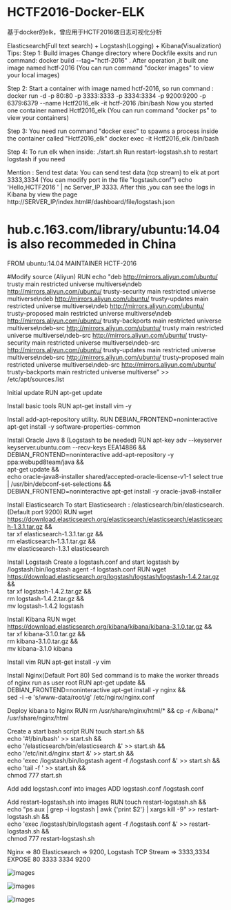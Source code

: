 # HCTF2016-Docker-ELK
基于docker的elk，曾应用于HCTF2016做日志可视化分析


 Elasticsearch(Full text search) + Logstash(Logging) + Kibana(Visualization)
 Tips:
Step 1: Build images
 Change directory where Dockfile exsits and run command:
 	docker build --tag="hctf-2016" .
 After operation ,it built one image named hctf-2016 (You can run command "docker images" to view your local images)


Step 2:  Start a container with image named hctf-2016, so run command :
 	docker run -d -p 80:80 -p 3333:3333 -p 3334:3334 -p 9200:9200 -p 6379:6379 --name Hctf2016_elk -it hctf-2016 /bin/bash
 Now you started one container named Hctf2016_elk (You can run command "docker ps" to view your containers)


Step 3: You need run command "docker exec" to spawns a process inside the container called "Hctf2016_elk" 
 	docker exec -it Hctf2016_elk /bin/bash
 

Step 4: To run elk when inside:
	./start.sh
 Run restart-logstash.sh to restart logstash if you need
 
 Mention :
 Send test data:
 You can send test data (tcp stream) to elk at port 3333,3334  (You can modify port in the file "logstash.conf") 
 	echo 'Hello,HCTF2016 ' | nc Server_IP 3333.
 After this ,you can see the logs in Kibana by view the page http://SERVER_IP/index.html#/dashboard/file/logstash.json








# hub.c.163.com/library/ubuntu:14.04 is also recommeded in China
FROM ubuntu:14.04
MAINTAINER HCTF-2016

#Modify source (Aliyun)
RUN echo "deb http://mirrors.aliyun.com/ubuntu/ trusty main restricted universe multiverse\ndeb http://mirrors.aliyun.com/ubuntu/ trusty-security main restricted universe multiverse\ndeb http://mirrors.aliyun.com/ubuntu/ trusty-updates main restricted universe multiverse\ndeb http://mirrors.aliyun.com/ubuntu/ trusty-proposed main restricted universe multiverse\ndeb http://mirrors.aliyun.com/ubuntu/ trusty-backports main restricted universe multiverse\ndeb-src http://mirrors.aliyun.com/ubuntu/ trusty main restricted universe multiverse\ndeb-src http://mirrors.aliyun.com/ubuntu/ trusty-security main restricted universe multiverse\ndeb-src http://mirrors.aliyun.com/ubuntu/ trusty-updates main restricted universe multiverse\ndeb-src http://mirrors.aliyun.com/ubuntu/ trusty-proposed main restricted universe multiverse\ndeb-src http://mirrors.aliyun.com/ubuntu/ trusty-backports main restricted universe multiverse" >> /etc/apt/sources.list

Initial update
	RUN apt-get update

Install basic tools
	RUN apt-get install vim -y

Install add-apt-repository utility.
	RUN DEBIAN_FRONTEND=noninteractive apt-get install -y software-properties-common

Install Oracle Java 8 (Logstash to be needed)
	RUN	apt-key adv --keyserver keyserver.ubuntu.com --recv-keys EEA14886 && \
		DEBIAN_FRONTEND=noninteractive add-apt-repository -y ppa:webupd8team/java && \
		apt-get update && \
		echo oracle-java8-installer shared/accepted-oracle-license-v1-1 select true | /usr/bin/debconf-set-selections &&\
		DEBIAN_FRONTEND=noninteractive apt-get install -y oracle-java8-installer

Install Elasticsearch
To start Elasticsearch  :  /elasticsearch/bin/elasticsearch. (Default port 9200)
	RUN wget https://download.elasticsearch.org/elasticsearch/elasticsearch/elasticsearch-1.3.1.tar.gz && \
		tar xf elasticsearch-1.3.1.tar.gz && \
		rm elasticsearch-1.3.1.tar.gz && \
		mv elasticsearch-1.3.1 elasticsearch 

Install Logstash
Create a logstash.conf and start logstash by /logstash/bin/logstash agent -f logstash.conf
	RUN wget https://download.elasticsearch.org/logstash/logstash/logstash-1.4.2.tar.gz && \
		tar xf logstash-1.4.2.tar.gz && \
		rm logstash-1.4.2.tar.gz && \
		mv logstash-1.4.2 logstash

Install Kibana
	RUN wget https://download.elasticsearch.org/kibana/kibana/kibana-3.1.0.tar.gz && \
		tar xf kibana-3.1.0.tar.gz && \
		rm kibana-3.1.0.tar.gz && \
		mv kibana-3.1.0  kibana

Install vim 
	RUN apt-get install -y vim

Install Nginx(Default Port 80)
Sed command is to make the worker threads of nginx run as user root
	RUN apt-get update && DEBIAN_FRONTEND=noninteractive apt-get install -y nginx && \
		sed -i -e 's/www-data/root/g' /etc/nginx/nginx.conf

Deploy kibana to Nginx
	RUN rm /usr/share/nginx/html/* && cp -r /kibana/* /usr/share/nginx/html

Create a start bash script
	RUN touch start.sh && \
		echo '#!/bin/bash' >> start.sh && \
		echo '/elasticsearch/bin/elasticsearch &' >> start.sh && \
		echo '/etc/init.d/nginx start &' >> start.sh && \
		echo 'exec /logstash/bin/logstash agent -f /logstash.conf &' >> start.sh && \
	        echo 'tail -f ' >> start.sh && \
		chmod 777 start.sh
	
Add add logstash.conf into images
	ADD logstash.conf /logstash.conf

Add restart-logstash.sh into images
	RUN touch restart-logstash.sh && \
	    echo "ps aux | grep -i logstash | awk {'print \$2'} | xargs kill -9" >> restart-logstash.sh && \
	    echo 'exec /logstash/bin/logstash agent -f /logstash.conf &' >> restart-logstash.sh && \
	    chmod 777 restart-logstash.sh

Nginx =>  80
Elasticsearch => 9200,
Logstash TCP Stream =>  3333,3334
	EXPOSE 80 3333 3334 9200

![images](https://raw.githubusercontent.com/sysorem/HCTF2016-Docker-ELK/master/screenshots/284E792D-545B-4440-9D23-BBC4DF3EBE6B.png)

![images](https://raw.githubusercontent.com/sysorem/HCTF2016-Docker-ELK/master/screenshots/ADAB55EE-3E1C-48FD-A62B-45B799345C6A.png)

![images](https://raw.githubusercontent.com/sysorem/HCTF2016-Docker-ELK/master/screenshots/D610BDEE-59E6-4C56-A54D-5228DDC6CC38.png)




